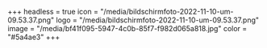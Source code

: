 +++
headless = true
icon = "/media/bildschirmfoto-2022-11-10-um-09.53.37.png"
logo = "/media/bildschirmfoto-2022-11-10-um-09.53.37.png"
image = "/media/bf41f095-5947-4c0b-85f7-f982d065a818.jpg"
color = "#5a4ae3"
+++
